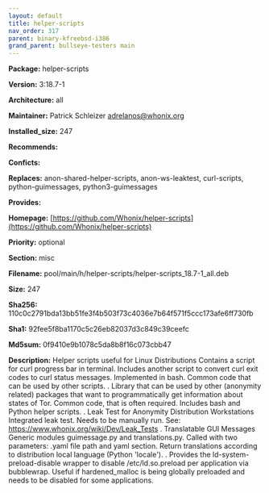 ```yaml
---
layout: default
title: helper-scripts
nav_order: 317
parent: binary-kfreebsd-i386
grand_parent: bullseye-testers main
---
```


**Package:** helper-scripts

**Version:** 3:18.7-1

**Architecture:**  all

**Maintainer:**  Patrick Schleizer <adrelanos@whonix.org>

**Installed_size:**  247

**Recommends:**  

**Conficts:**  

**Replaces:**  anon-shared-helper-scripts, anon-ws-leaktest, curl-scripts, python-guimessages, python3-guimessages

**Provides:**  

**Homepage:**  [https://github.com/Whonix/helper-scripts](https://github.com/Whonix/helper-scripts)

**Priority:**  optional

**Section:** misc

**Filename:**  pool/main/h/helper-scripts/helper-scripts_18.7-1_all.deb

**Size:**  247

**Sha256:**  110c0c2791bda13bb51fe3f4b503f73c4036e7b64f571f5ccc173afe6ff730fb

**Sha1:**  92fee5f8ba1170c5c26eb82037d3c849c39ceefc

**Md5sum:**  0f9410e9b1078c5da8b8f16c073cbb47

**Description:** Helper scripts useful for Linux Distributions
 Contains a script for curl progress bar in terminal. Includes another script
 to convert curl exit codes to curl status messages. Implemented in bash.
 Common code that can be used by other scripts.
 .
 Library that can be used by other (anonymity related) packages that want to
 programmatically get information about states of Tor. Common code, that is
 often required. Includes bash and Python helper scripts.
 .
 Leak Test for Anonymity Distribution Workstations
 Integrated leak test.
 Needs to be manually run.
 See: https://www.whonix.org/wiki/Dev/Leak_Tests
 .
 Translatable GUI Messages
 Generic modules guimessage.py and translations.py.
 Called with two parameters: .yaml file path and yaml section. Return
 translations according to distribution local language (Python 'locale').
 .
 Provides the ld-system-preload-disable wrapper to disable /etc/ld.so.preload
 per application via bubblewrap. Useful if hardened_malloc is being globally
 preloaded and needs to be disabled for some applications.



